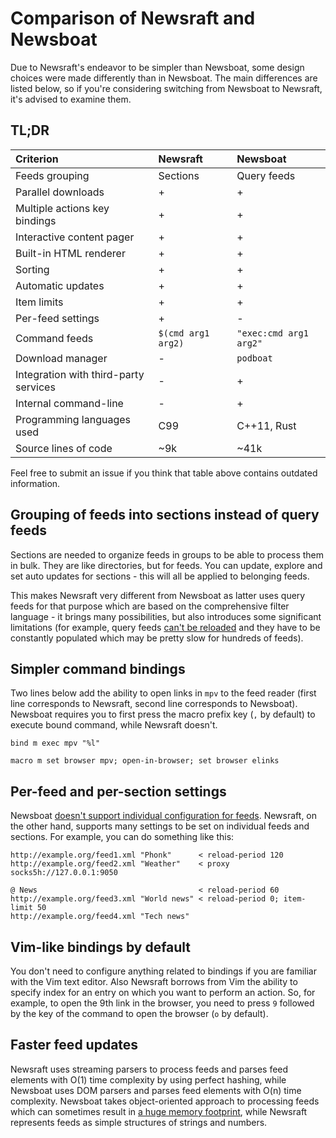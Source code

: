 # Comparison of Newsraft and Newsboat

Due to Newsraft's endeavor to be simpler than Newsboat, some design choices were
made differently than in Newsboat. The main differences are listed below, so if
you're considering switching from Newsboat to Newsraft, it's advised to examine them.

## TL;DR

| Criterion                             | Newsraft                        | Newsboat               |
|:--------------------------------------|:--------------------------------|:-----------------------|
| Feeds grouping                        | Sections                        | Query feeds            |
| Parallel downloads                    | +                               | +                      |
| Multiple actions key bindings         | +                               | +                      |
| Interactive content pager             | +                               | +                      |
| Built-in HTML renderer                | +                               | +                      |
| Sorting                               | +                               | +                      |
| Automatic updates                     | +                               | +                      |
| Item limits                           | +                               | +                      |
| Per-feed settings                     | +                               | -                      |
| Command feeds                         | `$(cmd arg1 arg2)`              | `"exec:cmd arg1 arg2"` |
| Download manager                      | -                               | `podboat`              |
| Integration with third-party services | -                               | +                      |
| Internal command-line                 | -                               | +                      |
| Programming languages used            | C99                             | C++11, Rust            |
| Source lines of code                  | ~9k                             | ~41k                   |

Feel free to submit an issue if you think that table above contains outdated information.

## Grouping of feeds into sections instead of query feeds

Sections are needed to organize feeds in groups to be able to process them in
bulk. They are like directories, but for feeds. You can update, explore and
set auto updates for sections - this will all be applied to belonging feeds.

This makes Newsraft very different from Newsboat as latter uses query feeds
for that purpose which are based on the comprehensive filter language - it
brings many possibilities, but also introduces some significant limitations
(for example, query feeds
[can't be reloaded](https://github.com/newsboat/newsboat/issues/978) and they
have to be constantly populated which may be pretty slow for hundreds of feeds).

## Simpler command bindings

Two lines below add the ability to open links in `mpv` to the feed reader (first
line corresponds to Newsraft, second line corresponds to Newsboat). Newsboat
requires you to first press the macro prefix key (`,` by default) to execute
bound command, while Newsraft doesn't.

```
bind m exec mpv "%l"
```

```
macro m set browser mpv; open-in-browser; set browser elinks
```

## Per-feed and per-section settings

Newsboat [doesn't support individual configuration for feeds](https://github.com/newsboat/newsboat/issues/83).
Newsraft, on the other hand, supports many settings to be set on individual
feeds and sections. For example, you can do something like this:

```
http://example.org/feed1.xml "Phonk"      < reload-period 120
http://example.org/feed2.xml "Weather"    < proxy socks5h://127.0.0.1:9050

@ News                                    < reload-period 60
http://example.org/feed3.xml "World news" < reload-period 0; item-limit 50
http://example.org/feed4.xml "Tech news"
```

## Vim-like bindings by default

You don't need to configure anything related to bindings if you are familiar
with the Vim text editor. Also Newsraft borrows from Vim the ability to specify
index for an entry on which you want to perform an action. So, for example, to
open the 9th link in the browser, you need to press `9` followed by the key of
the command to open the browser (`o` by default).

## Faster feed updates

Newsraft uses streaming parsers to process feeds and parses feed elements with
O(1) time complexity by using perfect hashing, while Newsboat uses DOM parsers
and parses feed elements with O(n) time complexity. Newsboat takes
object-oriented approach to processing feeds which can sometimes result in
[a huge memory footprint](https://github.com/newsboat/newsboat/issues/977),
while Newsraft represents feeds as simple structures of strings and numbers.

